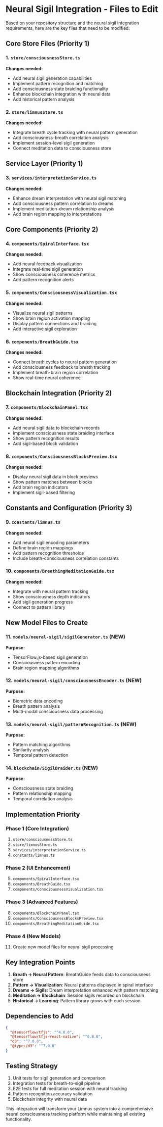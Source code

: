 # Neural Sigil Integration - Files to Edit

Based on your repository structure and the neural sigil integration requirements, here are the key files that need to be modified:

## Core Store Files (Priority 1)

### 1. `store/consciousnessStore.ts`
**Changes needed:**
- Add neural sigil generation capabilities
- Implement pattern recognition and matching
- Add consciousness state braiding functionality
- Enhance blockchain integration with neural data
- Add historical pattern analysis

### 2. `store/limnusStore.ts`
**Changes needed:**
- Integrate breath cycle tracking with neural pattern generation
- Add consciousness-breath correlation analysis
- Implement session-level sigil generation
- Connect meditation data to consciousness store

## Service Layer (Priority 1)

### 3. `services/interpretationService.ts`
**Changes needed:**
- Enhance dream interpretation with neural sigil matching
- Add consciousness pattern correlation to dreams
- Implement meditation-dream relationship analysis
- Add brain region mapping to interpretations

## Core Components (Priority 2)

### 4. `components/SpiralInterface.tsx`
**Changes needed:**
- Add neural feedback visualization
- Integrate real-time sigil generation
- Show consciousness coherence metrics
- Add pattern recognition alerts

### 5. `components/ConsciousnessVisualization.tsx`
**Changes needed:**
- Visualize neural sigil patterns
- Show brain region activation mapping
- Display pattern connections and braiding
- Add interactive sigil exploration

### 6. `components/BreathGuide.tsx`
**Changes needed:**
- Connect breath cycles to neural pattern generation
- Add consciousness feedback to breath tracking
- Implement breath-brain region correlation
- Show real-time neural coherence

## Blockchain Integration (Priority 2)

### 7. `components/BlockchainPanel.tsx`
**Changes needed:**
- Add neural sigil data to blockchain records
- Implement consciousness state braiding interface
- Show pattern recognition results
- Add sigil-based block validation

### 8. `components/ConsciousnessBlocksPreview.tsx`
**Changes needed:**
- Display neural sigil data in block previews
- Show pattern matches between blocks
- Add brain region indicators
- Implement sigil-based filtering

## Constants and Configuration (Priority 3)

### 9. `constants/limnus.ts`
**Changes needed:**
- Add neural sigil encoding parameters
- Define brain region mappings
- Add pattern recognition thresholds
- Include breath-consciousness correlation constants

### 10. `components/BreathingMeditationGuide.tsx`
**Changes needed:**
- Integrate with neural pattern tracking
- Show consciousness depth indicators
- Add sigil generation progress
- Connect to pattern library

## New Model Files to Create

### 11. `models/neural-sigil/sigilGenerator.ts` (NEW)
**Purpose:**
- TensorFlow.js-based sigil generation
- Consciousness pattern encoding
- Brain region mapping algorithms

### 12. `models/neural-sigil/consciousnessEncoder.ts` (NEW)
**Purpose:**
- Biometric data encoding
- Breath pattern analysis
- Multi-modal consciousness data processing

### 13. `models/neural-sigil/patternRecognition.ts` (NEW)
**Purpose:**
- Pattern matching algorithms
- Similarity analysis
- Temporal pattern detection

### 14. `blockchain/SigilBraider.ts` (NEW)
**Purpose:**
- Consciousness state braiding
- Pattern relationship mapping
- Temporal correlation analysis

## Implementation Priority

### Phase 1 (Core Integration)
1. `store/consciousnessStore.ts`
2. `store/limnusStore.ts`
3. `services/interpretationService.ts`
4. `constants/limnus.ts`

### Phase 2 (UI Enhancement)
5. `components/SpiralInterface.tsx`
6. `components/BreathGuide.tsx`
7. `components/ConsciousnessVisualization.tsx`

### Phase 3 (Advanced Features)
8. `components/BlockchainPanel.tsx`
9. `components/ConsciousnessBlocksPreview.tsx`
10. `components/BreathingMeditationGuide.tsx`

### Phase 4 (New Models)
11. Create new model files for neural sigil processing

## Key Integration Points

1. **Breath → Neural Pattern**: BreathGuide feeds data to consciousness store
2. **Pattern → Visualization**: Neural patterns displayed in spiral interface
3. **Dreams → Sigils**: Dream interpretation enhanced with pattern matching
4. **Meditation → Blockchain**: Session sigils recorded on blockchain
5. **Historical → Learning**: Pattern library grows with each session

## Dependencies to Add

```json
{
  "@tensorflow/tfjs": "^4.0.0",
  "@tensorflow/tfjs-react-native": "^0.8.0",
  "d3": "^7.0.0",
  "@types/d3": "^7.0.0"
}
```

## Testing Strategy

1. Unit tests for sigil generation and comparison
2. Integration tests for breath-to-sigil pipeline
3. E2E tests for full meditation session with neural tracking
4. Pattern recognition accuracy validation
5. Blockchain integrity with neural data

This integration will transform your Limnus system into a comprehensive neural consciousness tracking platform while maintaining all existing functionality.